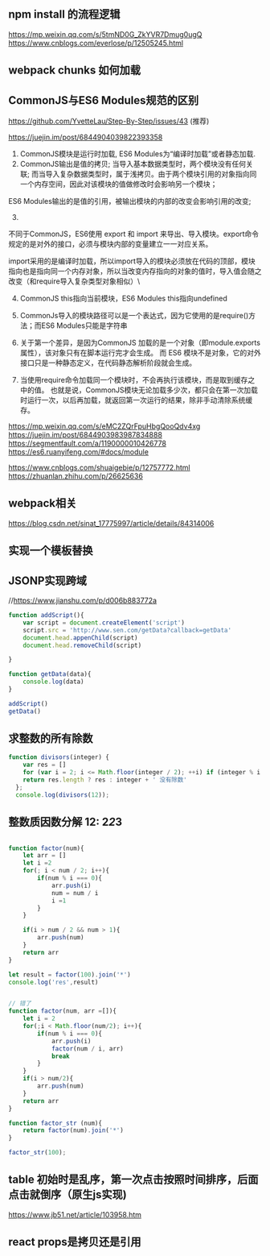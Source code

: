 

## npm install 的流程逻辑

https://mp.weixin.qq.com/s/5tmND0G_ZkYVR7Dmug0ugQ
https://www.cnblogs.com/everlose/p/12505245.html


## webpack chunks 如何加载


## CommonJS与ES6 Modules规范的区别

https://github.com/YvetteLau/Step-By-Step/issues/43  (推荐)

https://juejin.im/post/6844904039822393358

1. CommonJS模块是运行时加载, ES6 Modules为“编译时加载”或者静态加载.
2. CommonJS输出是值的拷贝;
 当导入基本数据类型时，两个模块没有任何关联;
 而当导入复杂数据类型时，属于浅拷贝。由于两个模块引用的对象指向同一个内存空间，因此对该模块的值做修改时会影响另一个模块；

 ES6 Modules输出的是值的引用，被输出模块的内部的改变会影响引用的改变;

3.   

不同于CommonJS，ES6使用 export 和 import 来导出、导入模块。export命令规定的是对外的接口，必须与模块内部的变量建立一一对应关系。

import采用的是编译时加载，所以import导入的模块必须放在代码的顶部，模块指向也是指向同一个内存对象，所以当改变内存指向的对象的值时，导入值会随之改变（和require导入复杂类型对象相似）\

4. CommonJS this指向当前模块，ES6 Modules this指向undefined

5. CommonJs导入的模块路径可以是一个表达式，因为它使用的是require()方法；而ES6 Modules只能是字符串

6. 关于第一个差异，是因为CommonJS 加载的是一个对象（即module.exports属性），该对象只有在脚本运行完才会生成。
而 ES6 模块不是对象，它的对外接口只是一种静态定义，在代码静态解析阶段就会生成。

7. 当使用require命令加载同一个模块时，不会再执行该模块，而是取到缓存之中的值。
也就是说，CommonJS模块无论加载多少次，都只会在第一次加载时运行一次，以后再加载，就返回第一次运行的结果，除非手动清除系统缓存。

https://mp.weixin.qq.com/s/eMC2ZQrFpuHbgQooQdv4xg
https://juejin.im/post/6844903983987834888
https://segmentfault.com/a/1190000010426778
https://es6.ruanyifeng.com/#docs/module

https://www.cnblogs.com/shuaigebie/p/12757772.html
https://zhuanlan.zhihu.com/p/26625636

## webpack相关

https://blog.csdn.net/sinat_17775997/article/details/84314006


## 实现一个模板替换



## JSONP实现跨域  
//https://www.jianshu.com/p/d006b883772a

```js
function addScript(){
    var script = document.createElement('script')
    script.src = 'http://www.sen.com/getData?callback=getData'
    document.head.appenChild(script)
    document.head.removeChild(script)

}

function getData(data){
    console.log(data)
}

addScript()
getData()

```

## 求整数的所有除数

<!-- 要求： 除数不包括 1 和数字本身
 要求： 如果该数没有除数 返回一个字符串
 例如： 13这个数应该返回 “13 没有除数”
例如： 12这个数应该返回 [2,3,4,6]
给定数是大于 1 的 -->

```js
function divisors(integer) {
    var res = []
    for (var i = 2; i <= Math.floor(integer / 2); ++i) if (integer % i == 0) res.push(i);
    return res.length ? res : integer + ' 没有除数'
  };
  console.log(divisors(12));

```

## 整数质因数分解 12:  2*2*3

```js

function factor(num){
    let arr = []
    let i =2
    for(; i < num / 2; i++){
        if(num % i === 0){
            arr.push(i)
            num = num / i
            i =1
        } 
    }

    if(i > num / 2 && num > 1){
        arr.push(num)
    }
    return arr
}

let result = factor(100).join('*')
console.log('res',result)


```

```js

// 错了
function factor(num, arr =[]){
    let i = 2
    for(;i < Math.floor(num/2); i++){
        if(num % i === 0){
            arr.push(i)
            factor(num / i, arr)
            break
        } 
    }
    if(i > num/2){
        arr.push(num)
    }
    return arr
}

function factor_str (num){
    return factor(num).join('*')
}

factor_str(100);

```


## table 初始时是乱序，第一次点击按照时间排序，后面点击就倒序（原生js实现)

https://www.jb51.net/article/103958.htm

## react props是拷贝还是引用
























































